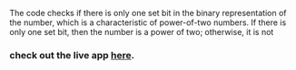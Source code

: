 The code checks if there is only one set bit in the binary representation of the number, which is a characteristic of power-of-two numbers. If there is only one set bit, then the number is a power of two; otherwise, it is not

### check out the live app [here](https://priyanka23-brs.github.io/array-assignment/).
